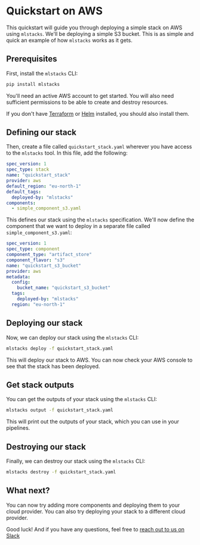 # Quickstart on AWS

This quickstart will guide you through deploying a simple stack on AWS using
`mlstacks`. We'll be deploying a simple S3 bucket. This is as simple and quick
an example of how `mlstacks` works as it gets.

## Prerequisites

First, install the `mlstacks` CLI:

```bash
pip install mlstacks
```

You'll need an active AWS account to get started. You will also need sufficient
permissions to be able to create and destroy resources.

If you don't have
[Terraform](https://learn.hashicorp.com/tutorials/terraform/install-cli#install-terraform)
or [Helm](https://helm.sh/docs/intro/install/#from-script) installed, you should
also install them.

## Defining our stack

Then, create a file called `quickstart_stack.yaml` wherever you have access to
the `mlstacks` tool. In this file, add the following:

```yaml
spec_version: 1
spec_type: stack
name: "quickstart_stack"
provider: aws
default_region: "eu-north-1"
default_tags:
  deployed-by: "mlstacks"
components:
  - simple_component_s3.yaml
```

This defines our stack using the `mlstacks` specification. We'll now define the
component that we want to deploy in a separate file called
`simple_component_s3.yaml`:

```yaml
spec_version: 1
spec_type: component
component_type: "artifact_store"
component_flavor: "s3"
name: "quickstart_s3_bucket"
provider: aws
metadata:
  config:
    bucket_name: "quickstart_s3_bucket"
  tags:
    deployed-by: "mlstacks"
  region: "eu-north-1"
```

## Deploying our stack

Now, we can deploy our stack using the `mlstacks` CLI:

```bash
mlstacks deploy -f quickstart_stack.yaml
```

This will deploy our stack to AWS. You can now check your AWS console to see
that the stack has been deployed.

## Get stack outputs

You can get the outputs of your stack using the `mlstacks` CLI:

```bash
mlstacks output -f quickstart_stack.yaml
```

This will print out the outputs of your stack, which you can use in your
pipelines.

## Destroying our stack

Finally, we can destroy our stack using the `mlstacks` CLI:

```bash
mlstacks destroy -f quickstart_stack.yaml
```

## What next?

You can now try adding more components and deploying them to your cloud
provider. You can also try deploying your stack to a different cloud provider.

Good luck! And if you have any questions, feel free to
[reach out to us on Slack](https://www.zenml.io/slack-invite)
